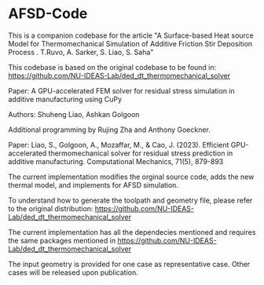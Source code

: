 # AFSD-Code
This is a companion codebase for the article "A Surface-based Heat source Model for Thermomechanical Simulation of Additive Friction Stir Deposition Process . T.Ruvo, A. Sarker, S. Liao, S. Saha"

This codebase is based on the original codebase to be found in: https://github.com/NU-IDEAS-Lab/ded_dt_thermomechanical_solver


Paper: A GPU-accelerated FEM solver for residual stress simulation in additive manufacturing using CuPy


Authors: Shuheng Liao, Ashkan Golgoon


Additional programming by Rujing Zha and Anthony Goeckner.


Paper: Liao, S., Golgoon, A., Mozaffar, M., & Cao, J. (2023). Efficient GPU-accelerated thermomechanical solver for residual stress prediction in additive manufacturing. Computational Mechanics, 71(5), 879-893

The current implementation modifies the orginal source code, adds the new thermal model, and implements for AFSD simulation. 

To understand how to generate the toolpath and geometry file, please refer to the original distribution: https://github.com/NU-IDEAS-Lab/ded_dt_thermomechanical_solver

The current implementation has all the dependecies mentioned and requires the same packages mentioned in https://github.com/NU-IDEAS-Lab/ded_dt_thermomechanical_solver 

The input geometry is provided for one case as representative case. Other cases will be released upon publication. 
